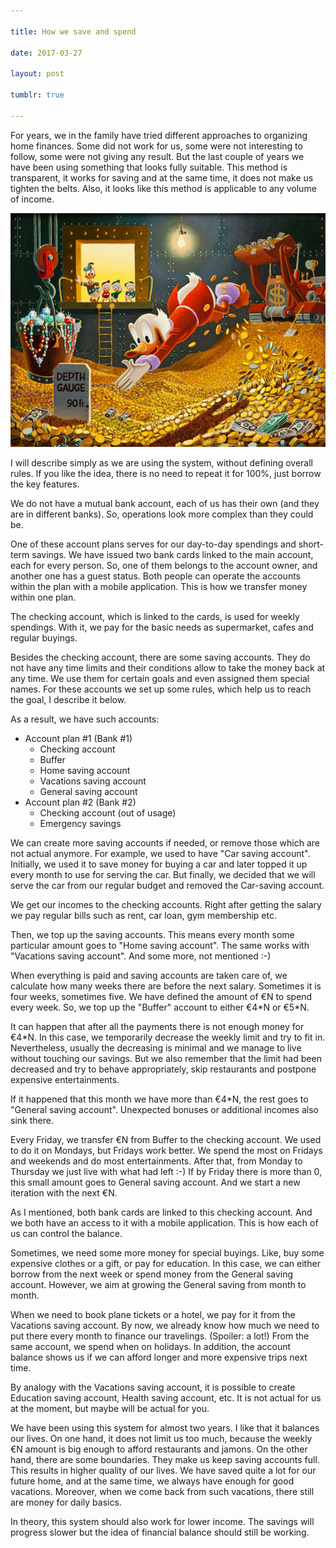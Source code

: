 ```yaml
---

title: How we save and spend

date: 2017-03-27

layout: post

tumblr: true

---
```


For years, we in the family have tried different approaches to organizing home finances. Some did not work for us, some
were not interesting to follow, some were not giving any result. But the last couple of years we have been using something
that looks fully suitable. This method is transparent, it works for saving and at the same time, it does not make us
tighten the belts. Also, it looks like this method is applicable to any volume of income.

<excerpt/>

![](/life/home-finance/thumb.jpg)

I will describe simply as we are using the system, without defining overall rules. If you like the idea, there is no
need to repeat it for 100%, just borrow the key features.

We do not have a mutual bank account, each of us has their own (and they are in different banks). So, operations look more
complex than they could be.

One of these account plans serves for our day-to-day spendings and short-term savings. We have issued two bank cards
linked to the main account, each for every person. So, one of them belongs to the account owner, and another one has a
guest status. Both people can operate the accounts within the plan with a mobile application. This is how we transfer
money within one plan.

The checking account, which is linked to the cards, is used for weekly spendings. With it, we pay for the basic needs as
supermarket, cafes and regular buyings.

Besides the checking account, there are some saving accounts. They do not have any time limits and their conditions
allow to take the money back at any time. We use them for certain goals and even assigned them special names. For these
accounts we set up some rules, which help us to reach the goal, I describe it below.

As a result, we have such accounts:

* Account plan #1 (Bank #1)
  * Checking account
  * Buffer
  * Home saving account
  * Vacations saving account
  * General saving account
* Account plan #2 (Bank #2)
  * Checking account (out of usage)
  * Emergency savings

We can create more saving accounts if needed, or remove those which are not actual anymore. For example, we used to
have "Car saving account". Initially, we used it to save money for buying a car and later topped it up every month to use
for serving the car. But finally, we decided that we will serve the car from our regular budget and removed the
  Car-saving account.

We get our incomes to the checking accounts. Right after getting the salary we pay regular bills such as rent, car loan,
gym membership etc.

Then, we top up the saving accounts. This means every month some particular amount goes to "Home saving account". The
same works with "Vacations saving account". And some more, not mentioned :-)

When everything is paid and saving accounts are taken care of, we calculate how many weeks there are before the next
salary. Sometimes it is four weeks, sometimes five. We have defined the amount of €N to spend every week. So, we top
up the "Buffer" account to either €4\*N or €5\*N.

It can happen that after all the payments there is not enough money for €4\*N. In this case, we temporarily decrease the
weekly limit and try to fit in. Nevertheless, usually the decreasing is minimal and we manage to live without touching
our savings. But we also remember that the limit had been decreased and try to behave appropriately, skip restaurants
and postpone expensive entertainments.

If it happened that this month we have more than €4\*N, the rest goes to "General saving account". Unexpected bonuses
or additional incomes also sink there.

Every Friday, we transfer €N from Buffer to the checking account. We used to do it on Mondays, but Fridays work better.
We spend the most on Fridays and weekends and do most entertainments. After that, from Monday to Thursday we just live
with what had left :-) If by Friday there is more than 0, this small amount goes to General saving account. And we start
a new iteration with the next €N.

As I mentioned, both bank cards are linked to this checking account. And we both have an access to it with a mobile
application. This is how each of us can control the balance.

Sometimes, we need some more money for special buyings. Like, buy some expensive clothes or a gift, or pay for education.
In this case, we can either borrow from the next week or spend money from the General saving account. However, we aim at
growing the General saving from month to month.

When we need to book plane tickets or a hotel, we pay for it from the Vacations saving account. By now, we already know how
much we need to put there every month to finance our travelings. (Spoiler: a lot!) From the same account, we spend when
on holidays. In addition, the account balance shows us if we can afford longer and more expensive trips next time.

By analogy with the Vacations saving account, it is possible to create Education saving account, Health saving account, etc.
It is not actual for us at the moment, but maybe will be actual for you.

We have been using this system for almost two years. I like that it balances our lives. On one hand, it does not limit us
too much, because the weekly €N amount is big enough to afford restaurants and jamons. On the other hand, there are some
boundaries. They make us keep saving accounts full. This results in higher quality of our lives. We have saved quite a lot
for our future home, and at the same time, we always have enough for good vacations. Moreover, when we come back from
  such vacations, there still are money for daily basics.

In theory, this system should also work for lower income. The savings will progress slower but the idea of financial
balance should still be working.
